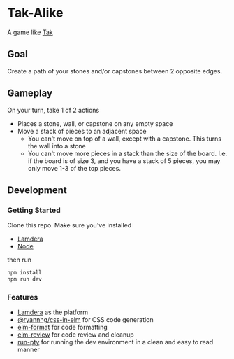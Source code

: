# Tak-Alike

A game like [Tak](<https://en.wikipedia.org/wiki/Tak_(game)>)

## Goal

Create a path of your stones and/or capstones between 2 opposite edges.

## Gameplay

On your turn, take 1 of 2 actions
- Places a stone, wall, or capstone on any empty space
- Move a stack of pieces to an adjacent space
    - You can't move on top of a wall, except with a capstone. This turns the wall into a stone
    - You can't move more pieces in a stack than the size of the board. I.e. if the board is of size 3, and you have a stack of 5 pieces, you may only move 1-3 of the top pieces.

## Development

### Getting Started

Clone this repo. Make sure you've installed

- [Lamdera](https://lamdera.com/)
- [Node](https://nodejs.org)

then run

```sh
npm install
npm run dev
```

### Features

- [Lamdera](https://lamdera.com/) as the platform
- [@ryannhg/css-in-elm](https://www.npmjs.com/package/@ryannhg/css-in-elm) for CSS code generation
- [elm-format](https://github.com/avh4/elm-format) for code formatting
- [elm-review](https://www.npmjs.com/package/elm-review) for code review and cleanup
- [run-pty](https://www.npmjs.com/package/run-pty) for running the dev environment in a clean and easy to read manner
